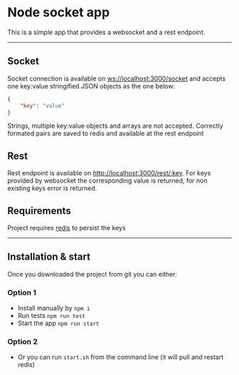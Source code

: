 # Node socket app

This is a simple app that provides a websocket and a rest endpoint.


______________________________________________________
## Socket

Socket connection is available on [ws://localhost:3000/socket](ws://localhost:3000/socket) and accepts one key:value stringified JSON objects as the one below:

```json
{
    "key": "value"
}
```

Strings, multiple key:value objects and arrays are not accepted.
Correctly formated pairs are saved to redis and available at the rest endpoint


## Rest

Rest endpoint is available on [http://localhost:3000/rest/:key](http://localhost:3000/rest/:key). For keys provided by websocket the corresponding value is returned, for non existing keys error is returned.

## Requirements
Project requires [redis](https://redis.io/) to persist the keys

______________________________________________________
## Installation & start
Once you downloaded the project from git you can either:
### Option 1
- Install manually by `npm i`
- Run tests `npm run test`
- Start the app `npm run start`
### Option 2
- Or you can run `start.sh` from the command line (it will pull and restart redis)

